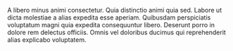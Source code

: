 A libero minus animi consectetur. Quia distinctio animi quia sed. Labore ut dicta molestiae a alias expedita esse aperiam. Quibusdam perspiciatis voluptatum magni quia expedita consequuntur libero. Deserunt porro in dolore rem delectus officiis. Omnis vel doloribus ducimus qui reprehenderit alias explicabo voluptatem.